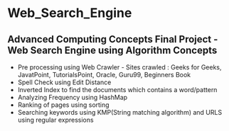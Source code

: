 # Web_Search_Engine
## Advanced Computing Concepts Final Project - Web Search Engine using Algorithm Concepts
- Pre processing using Web Crawler - Sites crawled : Geeks for Geeks, JavatPoint, TutorialsPoint, Oracle, Guru99, Beginners Book 
- Spell Check using Edit Distance
- Inverted Index to find the documents which contains a word/pattern
- Analyzing Frequency using HashMap
- Ranking of pages using sorting
- Searching keywords using KMP(String matching algorithm) and URLS using regular expressions
